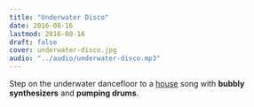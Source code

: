```yaml
---
title: "Underwater Disco"
date: 2016-08-16
lastmod: 2016-08-16
draft: false
cover: underwater-disco.jpg
audio: "../audio/underwater-disco.mp3"
---
```


Step on the underwater dancefloor to a [house](https://en.wikipedia.org/wiki/House_music)
song with **bubbly synthesizers** and **pumping drums**.
